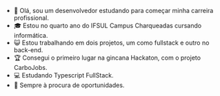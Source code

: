 - 🔭 Olá, sou um desenvolvedor estudando para começar minha carreira profissional.
- 🎓 Estou no quarto ano do IFSUL Campus Charqueadas cursando informática.
- 😺 Estou trabalhando em dois projetos, um como fullstack e outro no back-end.
- 🏆 Consegui o primeiro lugar na gincana Hackaton, com o projeto CarboJobs.
- 💻 Estudando Typescript FullStack.
- 🚀 Sempre à procura de oportunidades.

